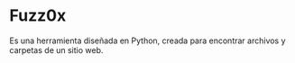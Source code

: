 # Fuzz0x

Es una herramienta diseñada en Python, creada para encontrar archivos y carpetas de un sitio web.
